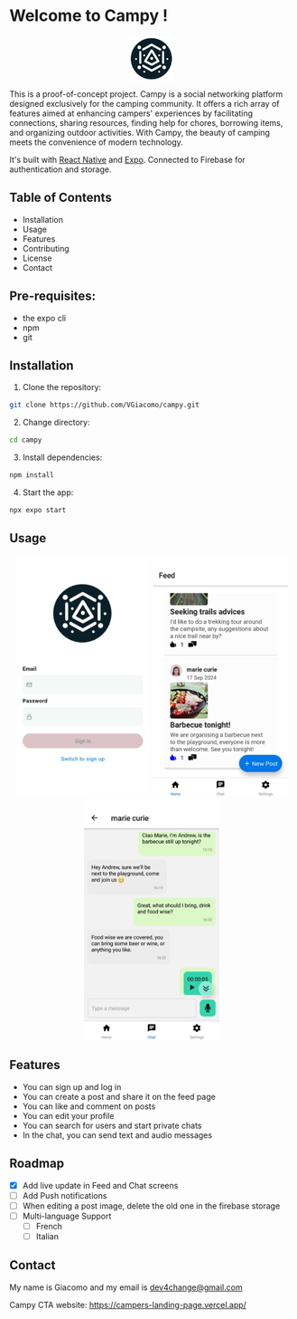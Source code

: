 # Welcome to Campy !

<p align="center">
<img src="assets\images\logo.png" alt="Logo" width="80" align="center">
</p>

This is a proof-of-concept project.
Campy is a social networking platform designed exclusively for the camping community.
It offers a rich array of features aimed at enhancing campers' experiences by facilitating connections, sharing resources, finding help for chores, borrowing items, and organizing outdoor activities.
With Campy, the beauty of camping meets the convenience of modern technology.

It's built with [React Native](https://reactnative.dev/) and [Expo](https://expo.dev/).
Connected to Firebase for authentication and storage.

## Table of Contents

- Installation
- Usage
- Features
- Contributing
- License
- Contact

## Pre-requisites:

- the expo cli
- npm
- git

## Installation

1. Clone the repository:

```bash
git clone https://github.com/VGiacomo/campy.git
```

2. Change directory:

```bash
cd campy
```

3. Install dependencies:

```bash
npm install
```

4. Start the app:

```bash
npx expo start
```

## Usage

<p align="center">
<img src="assets/screenshots/Login_Screen.jpg" alt="Login Screen" width="240">

<img src="assets/screenshots/Feed_Screen.jpg" alt="Feed Screen" width="240">

<img src="assets/screenshots/Chat_Screen.jpg" alt="Chat Screen" width="240">
</p>

## Features

- You can sign up and log in
- You can create a post and share it on the feed page
- You can like and comment on posts
- You can edit your profile
- You can search for users and start private chats
- In the chat, you can send text and audio messages

<!-- ROADMAP -->

## Roadmap

- [x] Add live update in Feed and Chat screens
- [ ] Add Push notifications
- [ ] When editing a post image, delete the old one in the firebase storage
- [ ] Multi-language Support
  - [ ] French
  - [ ] Italian

## Contact

My name is Giacomo and my email is dev4change@gmail.com

Campy CTA website: https://campers-landing-page.vercel.app/
